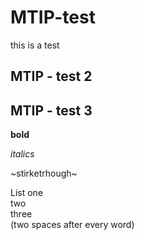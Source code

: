# MTIP-test
this is a test

## MTIP - test 2

## MTIP - test 3

**bold**

_italics_

~stirketrhough~

List
one  
two  
three  
(two spaces after every word)

